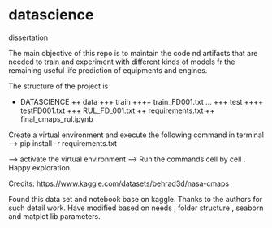 # datascience
dissertation

The main objective of this repo is to maintain the code nd artifacts that are needed to train and experiment with different kinds of models fr the remaining useful life prediction of equipments and engines.

The structure of the project is 
- DATASCIENCE
++ data
+++ train
++++  train_FD001.txt ...
+++ test
++++ testFD001.txt
+++ RUL_FD_001.txt
++ requirements.txt
++ final_cmaps_rul.ipynb


Create a virtual environment and execute the following command in terminal
--> pip install -r requirements.txt

--> activate the virtual environment 
--> Run the commands cell by cell . Happy exploration.


Credits:
https://www.kaggle.com/datasets/behrad3d/nasa-cmaps

Found this data set and notebook base on kaggle. Thanks to the authors for such detail work.
Have modified based on needs , folder structure , seaborn and matplot lib parameters.
